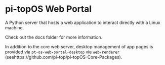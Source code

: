 # pi-topOS Web Portal

A Python server that hosts a web application to interact directly with a Linux machine.

Check out the docs folder for more information.

In addition to the core web server, desktop management of app pages is provided via `pt-os-web-portal-desktop` via [`web-renderer`](https://github.com/pi-top/web-renderer) (seehttps://github.com/pi-top/pi-topOS-Core-Packages).
